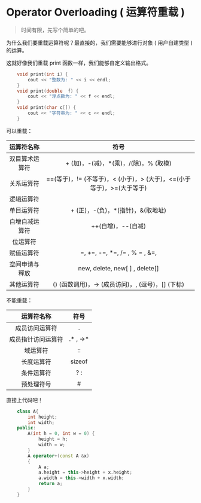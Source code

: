 # Operator Overloading ( 运算符重载 )

> 时间有限，先写个简单的吧。

为什么我们要重载运算符呢？最直接的，我们需要能够进行对象 ( 用户自建类型 ) 的运算。

这就好像我们重载 print 函数一样，我们能够自定义输出格式。

```cpp
    void print(int i) {
        cout << "整数为: " << i << endl;
    }
    void print(double  f) {
        cout << "浮点数为: " << f << endl;
    }
    void print(char c[]) {
        cout << "字符串为: " << c << endl;
    }
```

可以重载：

| 运算符名称 | 符号 |
|:---:|:---:|
| 双目算术运算符 | + (加)，-(减)，*(乘)，/(除)，% (取模) |
| 关系运算符 | ==(等于)，!= (不等于)，< (小于)，> (大于)，<=(小于等于)，>=(大于等于) |
| 逻辑运算符 | ||(逻辑或)，&&(逻辑与)，!(逻辑非) |
| 单目运算符 | + (正)，-(负)，*(指针)，&(取地址) |
| 自增自减运算符 | ++(自增)，--(自减) |
| 位运算符 | | (按位或)，& (按位与)，~(按位取反)，^(按位异或),，<< (左移)，>>(右移) |
| 赋值运算符 | =, +=, -=, *=, /= , % = , &=, |=, ^=, <<=, >>= |
| 空间申请与释放 | new, delete, new[ ] , delete[] |
| 其他运算符 | () (函数调用)，-> (成员访问)，, (逗号)，[] (下标) |

不能重载：

| 运算符名称 | 符号 |
|:---:|:---:|
| 成员访问运算符 | . |
| 成员指针访问运算符 | .* , ->* |
| 域运算符 | :: |
| 长度运算符 | sizeof |
| 条件运算符 | ? : |
| 预处理符号 | # |

直接上代码吧！

```cpp
    class A{
        int height;
        int width;
    public:
        A(int h = 0, int w = 0) {
            height = h;
            width = w;
        }
        A operator+(const A &x)
        {
            A a;
            a.height = this->height + x.height;
            a.width = this->width + x.width;
            return a;
        }
    }
```